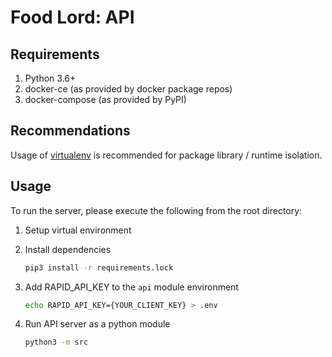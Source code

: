 # Food Lord: API

## Requirements

1. Python 3.6+
2. docker-ce (as provided by docker package repos)
3. docker-compose (as provided by PyPI)

## Recommendations

Usage of [virtualenv](https://realpython.com/blog/python/python-virtual-environments-a-primer/) is recommended
for package library / runtime isolation.

## Usage

To run the server, please execute the following from the root directory:

1. Setup virtual environment

2. Install dependencies

    ```bash
    pip3 install -r requirements.lock
    ```

3. Add RAPID_API_KEY to the `api` module environment

    ```bash
    echo RAPID_API_KEY={YOUR_CLIENT_KEY} > .env
    ```

4. Run API server as a python module

    ```bash
    python3 -m src
    ```
